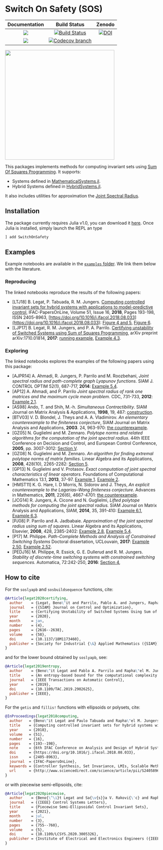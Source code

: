 # Switch On Safety (SOS)

| **Documentation** | **Build Status** | **Zenodo** |
|:-----------------:|:----------------:|:----------------------:|
| [![][docs-stable-img]][docs-stable-url] | [![Build Status][build-img]][build-url] | [![DOI][zenodo-img]][zenodo-url] |
| [![][docs-latest-img]][docs-latest-url] | [![Codecov branch][codecov-img]][codecov-url] | |

[<img src="examples/FinConjCounterEx.png" height="360">](https://github.com/blegat/SwitchOnSafety.jl/blob/master/examples/Finiteness_conjecture_counterexample.ipynb)

This packages implements methods for computing invariant sets using [Sum Of Squares Programming](https://github.com/JuliaOpt/SumOfSquares.jl).
It supports:
* Systems defined in [MathematicalSystems.jl](https://github.com/JuliaReach/MathematicalSystems.jl).
* Hybrid Systems defined in [HybridSystems.jl](https://github.com/blegat/HybridSystems.jl).

It also includes utilities for approximation the [Joint Spectral Radius](https://link.springer.com/book/10.1007%2F978-3-540-95980-9).

## Installation

The package currently requires Julia v1.0, you can download it [here](https://julialang.org/downloads/).
Once Julia is installed, simply launch the REPL an type
```julia
] add SwitchOnSafety
```

## Examples

Example notebooks are available in the [`examples` folder](https://github.com/blegat/SwitchOnSafety.jl/tree/master/examples).
We link them below with the literature.

### Reproducing

The linked notebooks reproduce the results of the following papers:

* [LTJ18] B. Legat, P. Tabuada, R. M. Jungers.
[Computing controlled invariant sets for hybrid systems with applications to model-predictive control](https://www.sciencedirect.com/science/article/pii/S2405896318311480),
IFAC-PapersOnLine, Volume 51, Issue 16, **2018**, Pages 193-198, ISSN 2405-8963,
[https://doi.org/10.1016/j.ifacol.2018.08.033](https://doi.org/10.1016/j.ifacol.2018.08.033):
[Figure 4 and 5](https://github.com/blegat/SwitchOnSafety.jl/blob/master/examples/cruise_control.ipynb),
[Figure 6](https://github.com/blegat/SwitchOnSafety.jl/blob/master/examples/model_predictive_control.ipynb).
* [LJP17] B. Legat, R. M. Jungers, and P. A. Parrilo.
[Certifying unstability of Switched Systems using Sum of Squares Programming](https://arxiv.org/abs/1710.01814),
arXiv preprint arXiv:1710.01814, **2017**:
[running example](https://github.com/blegat/SwitchOnSafety.jl/blob/master/examples/LPJ17.ipynb),
[Example 4.3](https://github.com/blegat/SwitchOnSafety.jl/blob/master/examples/LPJ17e43.ipynb).

### Exploring

The linked notebooks explores the examples of the following papers using this
package:

* [AJPR14] A. Ahmadi, R. Jungers, P. Parrilo and M. Roozbehani,
*Joint spectral radius and path-complete graph Lyapunov functions.*
SIAM J. CONTROL OPTIM 52(1), 687-717, **2014**:
[Example 5.4](https://blegat.github.io/SwitchOnSafety.jl/latest/generated/AJPR14e54/).
* [AP12] A. Ahmadi, and P. Parrilo
*Joint spectral radius of rank one matrices and the maximum cycle mean problem.*
CDC, 731-733, **2012**:
[Example 2.1](https://blegat.github.io/SwitchOnSafety.jl/latest/generated/AP12e21/).
* [AS98] Ando, T. and Shih, M.-h.
*Simultaneous Contractibility*.
SIAM Journal on Matrix Analysis & Applications, **1998**, 19, 487:
[construction](https://github.com/blegat/SwitchOnSafety.jl/blob/master/examples/LPJ17e43.ipynb).
* [BTV03] V. D. Blondel, J. Theys and A. A. Vladimirov.
*An elementary counterexample to the finiteness conjecture*,
SIAM Journal on Matrix Analysis and Applications, **2003**. 24, 963-970:
[the counterexample](https://github.com/blegat/SwitchOnSafety.jl/blob/master/examples/Finiteness_conjecture_counterexample.ipynb).
* [GZ05] N. Guglielmi and M. Zennaro.
*Polytope norms and related algorithms for the computation of the joint spectral radius*.
44th IEEE Conference on Decision and Control, and European Control Conference, **2005**, pp. 3007-3012:
[Section V](https://github.com/blegat/SwitchOnSafety.jl/blob/master/examples/Finiteness_conjecture_counterexample.ipynb).
* [GZ08] N. Guglielmi and M. Zennaro.
*An algorithm for finding extremal polytope norms of matrix families*.
Linear Algebra and its Applications, **2008**, 428(10), 2265-2282:
[Section 5](https://github.com/blegat/SwitchOnSafety.jl/blob/master/examples/Finiteness_conjecture_counterexample.ipynb).
* [GP13] N. Guglielmi and V. Protasov.
*Exact computation of joint spectral characteristics of linear operators*.
Foundations of Computational Mathematics 13.1, **2013**, 37-97.
[Example 1](https://github.com/blegat/SwitchOnSafety.jl/blob/master/examples/Finiteness_conjecture_counterexample.ipynb).
[Example 2](https://github.com/blegat/SwitchOnSafety.jl/blob/master/examples/Finiteness_conjecture_counterexample.ipynb).
* [HMST11] K. G. Hare, I. D Morris, N. Sidorov and J. Theys,
*An explicit counterexample to the Lagarias–Wang finiteness conjecture*.
Advances in Mathematics, **2011**, 226(6), 4667-4701:
[the counterexample](https://github.com/blegat/SwitchOnSafety.jl/blob/master/examples/Finiteness_conjecture_counterexample.ipynb).
* [JCG14] R. Jungers, A. Cicone and N. Guglielmi,
*Lifted polytope methods for computing the joint spectral radius.*
SIAM Journal on Matrix Analysis and Applications, SIAM, **2014**, 35, 391-410:
[Example 6.1](https://github.com/blegat/SwitchOnSafety.jl/blob/master/examples/JCG14e61.ipynb),
[Example 6.3](https://github.com/blegat/SwitchOnSafety.jl/blob/master/examples/JCG14e63.ipynb).
* [PJ08] P. Parrilo and A. Jadbabaie.
*Approximation of the joint spectral radius using sum of squares*.
Linear Algebra and its Applications, Elsevier, **2008**, 428, 2385-2402:
[Example 2.8](https://github.com/blegat/SwitchOnSafety.jl/blob/master/examples/LPJ17e43.ipynb),
[Example 5.4](https://github.com/blegat/SwitchOnSafety.jl/blob/master/examples/PJ08e54.ipynb).
* [P17] M. Philippe.
*Path-Complete Methods and Analysis of Constrained Switching Systems*
Doctoral dissertation, UCLouvain, **2017**:
[Example 2.50](https://github.com/blegat/SwitchOnSafety.jl/blob/master/examples/LPJ17.ipynb),
[Example 2.52](https://github.com/blegat/SwitchOnSafety.jl/blob/master/examples/Consensus.ipynb).
* [PEDJ16] M. Philippe, R. Essick, G. E. Dullerud and R. M. Jungers.
*Stability of discrete-time switching systems with constrained switching sequences.*
Automatica, 72:242-250, **2016**:
[Section 4](https://github.com/blegat/SwitchOnSafety.jl/blob/master/examples/LPJ17.ipynb),

## How to cite

For the `soslyapb` and `sosbuildsequence` functions, cite:
```bibtex
@Article{legat2020certifying,
  author    = {Legat, Beno\^it and Parrilo, Pablo A. and Jungers, Rapha\"el M.},
  journal   = {{SIAM} Journal on Control and Optimization},
  title     = {Certifying Unstability of Switched Systems Using Sum of Squares Programming},
  year      = {2020},
  month     = jan,
  number    = {4},
  pages     = {2616--2638},
  volume    = {58},
  doi       = {10.1137/18M1173460},
  publisher = {Society for Industrial {\&} Applied Mathematics ({SIAM})},
}
```
and for the lower bound obtained by `soslyapb`, see:
```bibtex
@Article{legat2019entropy,
  author    = {Beno\^it Legat and Pablo A. Parrilo and Rapha\"el M. Jungers},
  title     = {An entropy-based bound for the computational complexity of a switched system},
  journal   = {IEEE Transactions on Automatic Control},
  year      = {2019},
  doi       = {10.1109/TAC.2019.2902625},
  publisher = {IEEE},
}
```

For the `getis` and `fillis!` functions with ellipsoids or polysets, cite:
```bibtex
@InProceedings{legat2018computing,
  author   = {Beno\^it Legat and Paulo Tabuada and Rapha\"el M. Jungers},
  title    = {Computing controlled invariant sets for hybrid systems with applications to model-predictive control},
  year     = {2018},
  volume   = {51},
  number   = {16},
  pages    = {193--198},
  note     = {6th IFAC Conference on Analysis and Design of Hybrid Systems ADHS 2018},
  doi      = {https://doi.org/10.1016/j.ifacol.2018.08.033},
  issn     = {2405-8963},
  journal  = {IFAC-PapersOnLine},
  keywords = {Controller Synthesis, Set Invariance, LMIs, Scalable Methods},
  url      = {http://www.sciencedirect.com/science/article/pii/S2405896318311480},
}
```
or with piecewise semi-ellipsoids, cite:
```bibtex
@Article{legat2020piecewise,
  author    = {Beno{\^\i}t Legat and Sa{\v{s}}a V. Rakovi{\'c} and Rapha{\"e}l M. Jungers},
  journal   = {{IEEE} Control Systems Letters},
  title     = {Piecewise Semi-Ellipsoidal Control Invariant Sets},
  year      = {2021},
  month     = jul,
  number    = {3},
  pages     = {755--760},
  volume    = {5},
  doi       = {10.1109/LCSYS.2020.3005326},
  publisher = {Institute of Electrical and Electronics Engineers ({IEEE})},
}
```

[docs-stable-img]: https://img.shields.io/badge/docs-stable-blue.svg
[docs-latest-img]: https://img.shields.io/badge/docs-latest-blue.svg
[docs-stable-url]: https://blegat.github.io/SwitchOnSafety.jl/stable
[docs-latest-url]: https://blegat.github.io/SwitchOnSafety.jl/latest

[build-img]: https://github.com/blegat/SwitchOnSafety.jl/workflows/CI/badge.svg?branch=master
[build-url]: https://github.com/blegat/SwitchOnSafety.jl/actions?query=workflow%3ACI
[codecov-img]: http://codecov.io/github/blegat/SwitchOnSafety.jl/coverage.svg?branch=master
[codecov-url]: http://codecov.io/github/blegat/SwitchOnSafety.jl?branch=master

[zenodo-url]: https://doi.org/10.5281/zenodo.3234046
[zenodo-img]: https://zenodo.org/badge/DOI/10.5281/zenodo.3234046.svg
